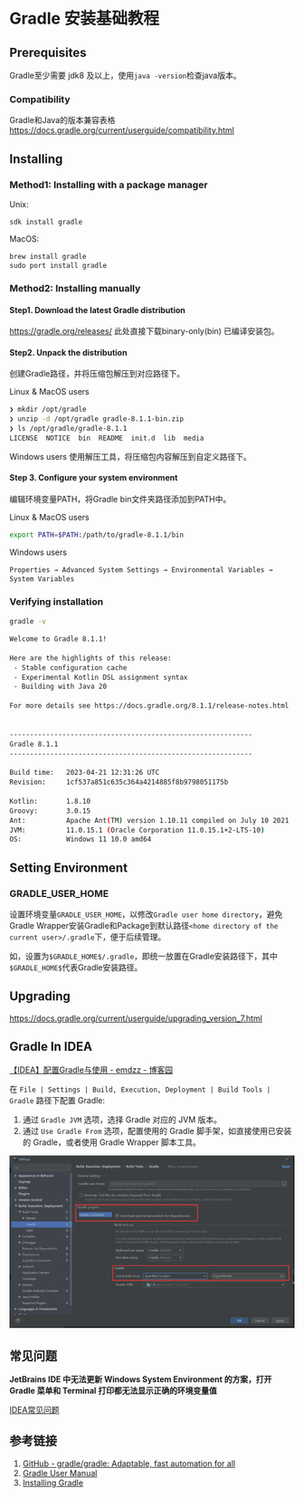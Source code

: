 # Gradle 安装基础教程


## Prerequisites

Gradle至少需要 jdk8 及以上，使用`java -version`检查java版本。

### Compatibility

Gradle和Java的版本兼容表格
https://docs.gradle.org/current/userguide/compatibility.html


## Installing

### Method1: Installing with a package manager

Unix: 
```
sdk install gradle
```

MacOS: 
```
brew install gradle
sudo port install gradle
```


### Method2: Installing manually

#### Step1. Download the latest Gradle distribution

https://gradle.org/releases/
此处直接下载binary-only(bin) 已编译安装包。


#### Step2. Unpack the distribution

创建Gradle路径，并将压缩包解压到对应路径下。

Linux & MacOS users
```bash
❯ mkdir /opt/gradle
❯ unzip -d /opt/gradle gradle-8.1.1-bin.zip
❯ ls /opt/gradle/gradle-8.1.1
LICENSE  NOTICE  bin  README  init.d  lib  media
```

Windows users
使用解压工具，将压缩包内容解压到自定义路径下。


#### Step 3. Configure your system environment

编辑环境变量PATH，将Gradle bin文件夹路径添加到PATH中。

Linux & MacOS users
```bash
export PATH=$PATH:/path/to/gradle-8.1.1/bin
```


Windows users
```
Properties → Advanced System Settings → Environmental Variables → System Variables
```

### Verifying installation

```bash
gradle -v
```

```bash
Welcome to Gradle 8.1.1!

Here are the highlights of this release:
 - Stable configuration cache
 - Experimental Kotlin DSL assignment syntax
 - Building with Java 20

For more details see https://docs.gradle.org/8.1.1/release-notes.html


------------------------------------------------------------
Gradle 8.1.1
------------------------------------------------------------

Build time:   2023-04-21 12:31:26 UTC
Revision:     1cf537a851c635c364a4214885f8b9798051175b

Kotlin:       1.8.10
Groovy:       3.0.15
Ant:          Apache Ant(TM) version 1.10.11 compiled on July 10 2021
JVM:          11.0.15.1 (Oracle Corporation 11.0.15.1+2-LTS-10)
OS:           Windows 11 10.0 amd64
```


## Setting Environment

### GRADLE_USER_HOME

设置环境变量`GRADLE_USER_HOME`，以修改`Gradle user home directory`，避免Gradle Wrapper安装Gradle和Package到默认路径`<home directory of the current user>/.gradle`下，便于后续管理。

如，设置为`$GRADLE_HOME$/.gradle`，即统一放置在Gradle安装路径下，其中`$GRADLE_HOME$`代表Gradle安装路径。


## Upgrading

https://docs.gradle.org/current/userguide/upgrading_version_7.html


## Gradle In IDEA

[【IDEA】配置Gradle与使用 - emdzz - 博客园](https://www.cnblogs.com/mindzone/p/12880854.html)

在 `File | Settings | Build, Execution, Deployment | Build Tools | Gradle` 路径下配置 Gradle:
1. 通过 `Gradle JVM` 选项，选择 Gradle 对应的 JVM 版本。
2. 通过 `Use Gradle From` 选项，配置使用的 Gradle 脚手架，如直接使用已安装的 Gradle，或者使用 Gradle Wrapper 脚本工具。

![](resources/images/Pasted%20image%2020240910233124.png)

## 常见问题

**JetBrains IDE 中无法更新 Windows System Environment 的方案，打开 Gradle 菜单和 Terminal 打印都无法显示正确的环境变量值**

[IDEA常见问题](work/tools/IT/JetBrains/IDEA/IDEA常见问题.md)



## 参考链接

1. [GitHub - gradle/gradle: Adaptable, fast automation for all](https://github.com/gradle/gradle)
2. [Gradle User Manual](https://docs.gradle.org/current/userguide/userguide.html)
3. [Installing Gradle](https://docs.gradle.org/current/userguide/installation.html)